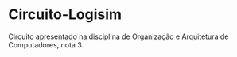 # Circuito-Logisim
Circuito apresentado na disciplina de Organização e Arquitetura de Computadores, nota 3.
